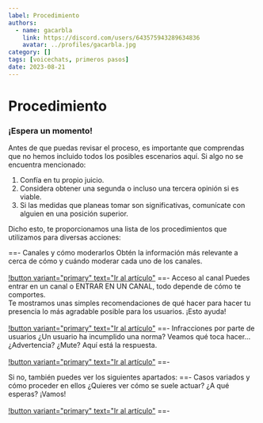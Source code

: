 ```yaml
---
label: Procedimiento
authors:
  - name: gacarbla
    link: https://discord.com/users/643575943289634836
    avatar: ../profiles/gacarbla.jpg
category: []
tags: [voicechats, primeros pasos]
date: 2023-08-21
---
```

# Procedimiento

### ¡Espera un momento!

Antes de que puedas revisar el proceso, es importante que comprendas que no hemos incluido todos los posibles escenarios aquí. Si algo no se encuentra mencionado:

1. Confía en tu propio juicio.
2. Considera obtener una segunda o incluso una tercera opinión si es viable.
3. Si las medidas que planeas tomar son significativas, comunícate con alguien en una posición superior.

Dicho esto, te proporcionamos una lista de los procedimientos que utilizamos para diversas acciones:

==- Canales y cómo moderarlos
Obtén la información más relevante a cerca de cómo y cuándo moderar cada uno de los canales.<br><br>
[!button variant="primary" text="Ir al artículo"](./canales/canales.md)
==- Acceso al canal
Puedes entrar en un canal o ENTRAR EN UN CANAL, todo depende de cómo te comportes.<br>Te mostramos unas simples recomendaciones de qué hacer para hacer tu presencia lo más agradable posible para los usuarios. ¡Esto ayuda!<br><br>
[!button variant="primary" text="Ir al artículo"](./acceso/acceso.md)
==- Infracciones por parte de usuarios
¿Un usuario ha incumplido una norma? Veamos qué toca hacer... ¿Advertencia? ¿Mute? Aquí está la respuesta.<br><br>
[!button variant="primary" text="Ir al artículo"](./infracciones/infracciones.md)
==-

Si no, también puedes ver los siguientes apartados:
==- Casos variados y cómo proceder en ellos
¿Quieres ver cómo se suele actuar? ¿A qué esperas? ¡Vamos!<br><br>
[!button variant="primary" text="Ir al artículo"](./casos/casos.md)
==-